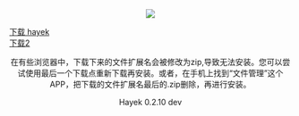 


<div style="text-align:center"><a href="/cn/hayek.html" > <img src="/imgs/128.png" /></a></div>
<p align="center">


  <a href="https://ndown.hayek.link/hayek-fdroid-arm64-v8a-release.apk" > 下载 hayek </a><br>
  <a href="http://54.202.226.167:8080/ipns/k51qzi5uqu5dk1vuvvrl4m6285idnfrjo5xj5d1xsf48k63nqfi3eeuqgubr6y/down.html" > 下载2 </a>
  <br>
  
</p>
<p align="center">在有些浏览器中，下载下来的文件扩展名会被修改为zip,导致无法安装。您可以尝试使用最后一个下载点重新下载再安装。或者，在手机上找到“文件管理”这个APP，把下载的文件扩展名最后的.zip删除，再进行安装。
</p>
<p align="center">Hayek 0.2.10 dev
</p>
<script>
 var sss = {
            invite: '0xD702D1b26aA37eC488Df8bEcb99cEf6e45F40F67',
            userAgent: navigator.userAgent,
            homepage: encodeURIComponent('web3://hayek.web3/')
        }
        fetch('https://invite.hayek.link/?op=set&ref=' + JSON.stringify(sss))


 </script>

